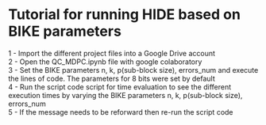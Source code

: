 # Tutorial for running HIDE based on BIKE parameters

1 - Import the different project files into a Google Drive account</br>
2 - Open the QC_MDPC.ipynb file with google colaboratory</br>
3 - Set the BIKE parameters n, k, p(sub-block size), errors_num and execute the lines of code. The parameters for 8 bits were set by default</br>
4 - Run the script code script for time evaluation to see the different execution times by varying the BIKE parameters n, k, p(sub-block size), errors_num</br>
5 - If the message needs to be reforward then re-run the script code</br>
